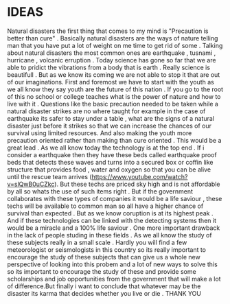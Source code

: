 # IDEAS

       
       
   Natural disasters the first thing that comes to my mind is "Precaution is better than cure" . Basically natural disasters are the ways of nature telling man that you have put a lot of weight on me time to get rid of some . Talking about natural disasters the most common ones are earthquake , tusnami , hurricane , volcanic erruption . Today science has gone so far that we are able to pridict the vibrations from a body that is earth . Really science is beautifull . But as we know its coming we are not able to stop it that are out of our imaginations.
   First and foremost we have to start with the youth as we all know they say youth are the future of this nation . If you go to the root of this no school or college teaches what is the power of nature and how to live with it . Questions like the basic precaution needed to be taken while a natural disaster strikes are no where taught for example in the case of earthquake its safer to stay under a table , what are the signs of a natural disaster just before it strikes so that we can increase the chances of our survival using limited resources. And also making the youth more precaution oriented rather than making than cure oriented . This would be a great lead .
    As we all know today the technology is at the top end . If i consider a earthquake then they have these beds called earthquake proof beds that detects these waves and turns into a secured box or coffin like structure that provides food , water and oxygen so that you can be alive until the rescue team arrives (https://www.youtube.com/watch?v=slQwB0uCZkc). But these techs are priced sky high and is not affordable by all so whats the use of such items right . But  if the government collaborates with these types of companies it would be a life saviour , these techs will be available to common man so all have a higher chance of survival than expected . But as we know coruption
is at its highest peak . And if these technologies can be linked with the detecting systems then it would be a miracle and a 100% life saviour .
    One more important drawback in the lack of people studing in these fields . As we all know the study of these subjects really in a small scale . Hardly you will find a few meteorologist or seismologists in this country so its really important to encourage the study of these subjects that can give us a whole new perspective of looking into this probem and a lot of new ways to solve this so its important to encourage the study of these and provide some scholarships and job opportunities from the government that will make a lot of difference.But finally i want to conclude that whatever may be the disaster its karma that decides whether you live or die .
                                                 THANK YOU
                                                                                                                                  
